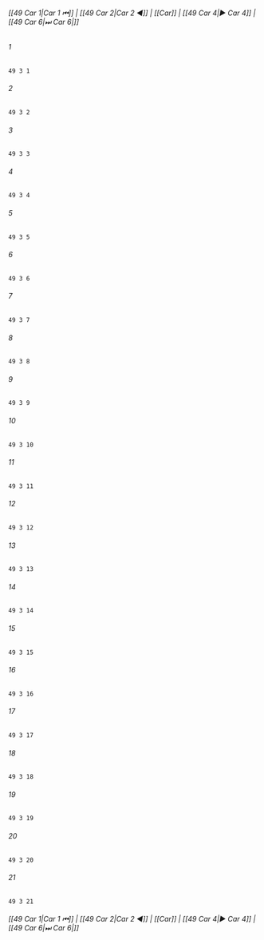 
###### [[49 Car 1|Car 1 ⏮]] | [[49 Car 2|Car 2 ◀]] | [[Car]] | [[49 Car 4|▶ Car 4]] | [[49 Car 6|⏭ Car 6|]]

###### 1
``` verse
49 3 1 
```
###### 2
``` verse
49 3 2 
```
###### 3
``` verse
49 3 3 
```
###### 4
``` verse
49 3 4 
```
###### 5
``` verse
49 3 5 
```
###### 6
``` verse
49 3 6 
```
###### 7
``` verse
49 3 7 
```
###### 8
``` verse
49 3 8 
```
###### 9
``` verse
49 3 9 
```
###### 10
``` verse
49 3 10 
```
###### 11
``` verse
49 3 11 
```
###### 12
``` verse
49 3 12 
```
###### 13
``` verse
49 3 13 
```
###### 14
``` verse
49 3 14 
```
###### 15
``` verse
49 3 15 
```
###### 16
``` verse
49 3 16 
```
###### 17
``` verse
49 3 17 
```
###### 18
``` verse
49 3 18 
```
###### 19
``` verse
49 3 19 
```
###### 20
``` verse
49 3 20 
```
###### 21
``` verse
49 3 21 
```

###### [[49 Car 1|Car 1 ⏮]] | [[49 Car 2|Car 2 ◀]] | [[Car]] | [[49 Car 4|▶ Car 4]] | [[49 Car 6|⏭ Car 6|]]

